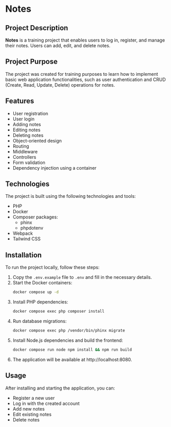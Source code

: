# Notes

## Project Description

**Notes** is a training project that enables users to log in, register, and manage their notes. Users can add, edit, and delete notes.

## Project Purpose

The project was created for training purposes to learn how to implement basic web application functionalities, such as user authentication and CRUD (Create, Read, Update, Delete) operations for notes.

## Features

- User registration
- User login
- Adding notes
- Editing notes
- Deleting notes
- Object-oriented design
- Routing
- Middleware
- Controllers
- Form validation
- Dependency injection using a container

## Technologies

The project is built using the following technologies and tools:

- PHP
- Docker
- Composer packages:
    - phinx
    - phpdotenv
- Webpack
- Tailwind CSS

## Installation

To run the project locally, follow these steps:

1. Copy the `.env.example` file to `.env` and fill in the necessary details.
2. Start the Docker containers:
   ```bash
   docker compose up -d
3. Install PHP dependencies:
    ```bash
   docker compose exec php composer install
4. Run database migrations:
    ```bash
   docker compose exec php /vendor/bin/phinx migrate
5. Install Node.js dependencies and build the frontend:
    ```bash
   docker compose run node npm install && npm run build
6. The application will be available at http://localhost:8080.

## Usage

After installing and starting the application, you can:

- Register a new user
- Log in with the created account
- Add new notes
- Edit existing notes
- Delete notes